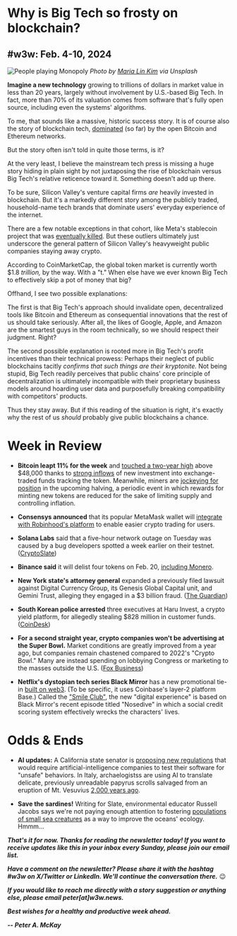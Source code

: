 # Why is Big Tech so frosty on blockchain?
## #w3w: Feb. 4-10, 2024

![People playing Monopoly](https://images.unsplash.com/photo-1640461470346-c8b56497850a)
*Photo by [Maria Lin Kim](https://unsplash.com/@mrsmaria) via Unsplash*

**Imagine a new technology** growing to trillions of dollars in market value in less than 20 years, largely without involvement by U.S.-based Big Tech. In fact, more than 70% of its valuation comes from software that's fully open source, including even the systems' algorithms.

To me, that sounds like a massive, historic success story. It is of course also the story of blockchain tech, [dominated](https://btctools.io/stats/dominance) (so far) by the open Bitcoin and Ethereum networks.

But the story often isn't told in quite those terms, is it?

At the very least, I believe the mainstream tech press is missing a huge story hiding in plain sight by not juxtaposing the rise of blockchain versus Big Tech's relative reticence toward it. Something doesn't add up there.

To be sure, Silicon Valley's venture capital firms *are* heavily invested in blockchain. But it's a markedly different story among the publicly traded, household-name tech brands that dominate users' everyday experience of the internet.

There are a few notable exceptions in that cohort, like Meta's stablecoin project that was [eventually killed](https://www.cnet.com/personal-finance/crypto/metas-crypto-project-diem-to-shut-down-after-pushback-from-regulators/). But these outliers ultimately just underscore the general pattern of Silicon Valley's heavyweight public companies staying away crypto.

According to CoinMarketCap, the global token market is currently worth $1.8 *trillion,* by the way. With a "t." When else have we ever known Big Tech to effectively skip a pot of money that big?

Offhand, I see two possible explanations:

The first is that Big Tech's approach should invalidate open, decentralized tools like Bitcoin and Ethereum as consequential innovations that the rest of us should take seriously. After all, the likes of Google, Apple, and Amazon are the smartest guys in the room technically, so we should respect their judgment. Right?

The second possible explanation is rooted more in Big Tech's profit incentives than their technical prowess: Perhaps their neglect of public blockchains tacitly *confirms that such things are their kryptonite.* Not being stupid, Big Tech readily perceives that public chains' core principle of decentralization is ultimately incompatible with their proprietary business models around hoarding user data and purposefully breaking compatibility with competitors' products.  

Thus they stay away. But if this reading of the situation is right, it's exactly why the rest of us *should* probably give public blockchains a chance.

# Week in Review

- **Bitcoin leapt 11% for the week** and [touched a two-year high](https://www.investors.com/news/bitcoin-price-above-47000-bitcoin-etf-launch-crypto-prices-rally/) above $48,000 thanks to [strong inflows](https://www.msn.com/en-us/money/markets/bitcoin-tastes-48-000-as-ethereum-and-avalanche-follow-led-by-record-etf-asset-inflows-the-week-in-retrospect/ar-BB1i4Wu1) of new investment into exchange-traded funds tracking the token. Meanwhile, miners are [jockeying for position](https://decrypt.co/216101/bitcoin-halving-nears-and-btc-miner-cleanspark-is-preparing-for-lower-fees) in the upcoming halving, a periodic event in which rewards for minting new tokens are reduced for the sake of limiting supply and controlling inflation.

- **Consensys announced** that its popular MetaMask wallet will [integrate with Robinhood's platform](https://finance.yahoo.com/news/metamask-robinhood-connect-integrate-easier-150000873.html) to enable easier crypto trading for users.

- **Solana Labs** said that a five-hour network outage on Tuesday was caused by a bug developers spotted a week earlier on their testnet. ([CryptoSlate](https://cryptoslate.com/solana-outage-was-caused-by-infinite-loop-bug-previously-seen-on-devnet/))

- **Binance said** it will delist four tokens on Feb. 20, [including Monero](https://decrypt.co/215981/monero-binance-delists-xmr).

- **New York state's attorney general** expanded a previously filed lawsuit against Digital Currency Group, its Genesis Global Capital unit, and Gemini Trust, alleging they engaged in a $3 billion fraud. ([The Guardian](https://www.theguardian.com/us-news/2024/feb/09/new-york-attorney-general-crypto-fraud-lawsuit-winklevoss-twins-letitia-james))

- **South Korean police arrested** three executives at Haru Invest, a crypto yield platform, for allegedly stealing $828 million in customer funds. ([CoinDesk](https://www.coindesk.com/policy/2024/02/06/haru-invest-execs-arrested-in-south-korea-for-allegedly-stealing-828m-worth-of-crypto-report/))

- **For a second straight year, crypto companies won't be advertising at the Super Bowl.** Market conditions are greatly improved from a year ago, but companies remain chastened compared to 2022's "Crypto Bowl." Many are instead spending on lobbying Congress or marketing to the masses outside the U.S. ([Fox Business](https://www.foxbusiness.com/markets/crypto-absent-again-super-bowl-ads))

- **Netflix's dystopian tech series Black Mirror** has a new promotional tie-in [built on web3](https://decrypt.co/215410/black-mirror-goes-web3-with-pixelynx-smile-to-earn-experience). (To be specific, it uses Coinbase's layer-2 platform Base.) Called the ["Smile Club"](https://www.blackmirrorexperience.com/register), the new "digital experience" is based on Black Mirror's recent episode titled "Nosedive" in which a social credit scoring system effectively wrecks the characters' lives.

# Odds & Ends

- **AI updates:** A California state senator is [proposing new regulations](https://www.washingtonpost.com/technology/2024/02/08/california-legislation-artificial-intelligence-regulation/) that would require artificial-intelligence companies to test their software for "unsafe" behaviors. In Italy, archaelogistss are using AI to translate delicate, previously unreadable papyrus scrolls salvaged from an eruption of Mt. Vesuvius [2,000 years ago](https://decrypt.co/215975/archaeologists-ai-ancient-scrolls-mount-vesuvius).

- **Save the sardines!** Writing for Slate, environmental educator Russell Jacobs says we're not paying enough attention to fostering [populations of small sea creatures](https://slate.com/technology/2024/02/ocean-conservation-menhaden-fisheries-fish-oil.html) as a way to improve the oceans' ecology. Hmmm...

_**That's it for now. Thanks for reading the newsletter today! If you want to receive updates like this in your inbox every Sunday, please join our email list.**_

_**Have a comment on the newsletter? Please share it with the hashtag #w3w on X/Twitter or LinkedIn. We'll continue the conversation there.**_ 😉

_**If you would like to reach me directly with a story suggestion or anything else, please email peter[at]w3w.news.**_

<!--Move this content to standing editorial policy page on the website.     _**Note: #Web3Weekly content is intended for journalistic purposes only, not as investment advice. Always [DYOR](https://www.urbandictionary.com/define.php?term=DYOR) and consult appropriate financial professionals before making investment decisions.**_ -->

_**Best wishes for a healthy and productive week ahead.**_  

_**-- Peter A. McKay**_  
